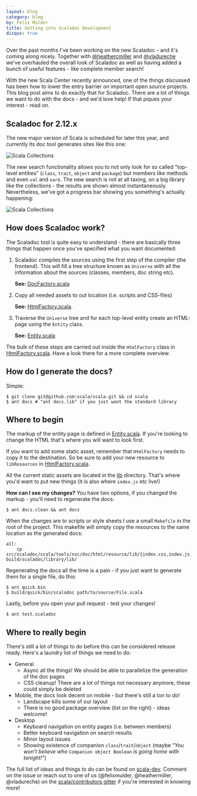 ```yaml
---
layout: blog
category: blog
by: Felix Mulder
title: Getting into Scaladoc Development
disqus: true
---
```


Over the past months I've been working on the new Scaladoc - and it's coming
along nicely. Together with
[@heathercmiller](http://twitter.com/heathercmiller) and
[@vladureche](http://twitter.com/vladureche) we've overhauled the overall look
of Scaladoc as well as having added a bunch of useful features - like complete
member search!

With the new Scala Center recently announced, one of the things discussed has
been how to lower the entry barrier on important open source projects. This blog
post aims to do exactly that for Scaladoc. There are a lot of things we want
to do with the docs - and we'd love help! If that piques your interest - read on.

## Scaladoc for 2.12.x ##
The new major version of Scala is scheduled for later this year, and currently
its doc tool generates sites like this one:

![Scala Collections](http://i.imgur.com/TOkD4JF.png)

The new search functionality allows you to not only look for so called
"top-level entities" (`class`, `trait`, `object` and `package`) but members like
methods and even `val` and `var`s. The new search is not at all taxing, on a
big library like the collections - the results are shown almost
instantaneously. Nevertheless, we've got a progress bar showing you something's
actually happening:

![Scala Collections](http://imgur.com/jLxcRpx.png)

## How does Scaladoc work? ##
The Scaladoc tool is quite easy to understand - there are basically three things
that happen once you've specified what you want documented:

1. Scaladoc compiles the sources using the first step of the compiler (the
   frontend). This will fill a tree structure known as `Universe` with all the
   information about the sources (classes, members, doc string etc).

   **See:** [DocFactory.scala](https://github.com/scala/scala/blob/2.12.x/src/scaladoc/scala/tools/nsc/doc/DocFactory.scala)

2. Copy all needed assets to out location (i.e. scripts and CSS-files)

   **See:** [HtmlFactory.scala](https://github.com/scala/scala/blob/2.12.x/src/scaladoc/scala/tools/nsc/doc/html/HtmlFactory.scala).

3. Traverse the `Universe` tree and for each top-level entity create an
   HTML-page using the `Entity` class.

   **See:** [Entity.scala](https://github.com/scala/scala/blob/2.12.x/src/scaladoc/scala/tools/nsc/doc/html/page/Entity.scala)

The bulk of these steps are carried out inside the `HtmlFactory` class in
[HtmlFactory.scala](https://github.com/scala/scala/blob/2.12.x/src/scaladoc/scala/tools/nsc/doc/html/HtmlFactory.scala).
Have a look there for a more complete overview.

## How do I generate the docs? ##

Simple:

    $ git clone git@github.com:scala/scala.git && cd scala
    $ ant docs # "ant docs.lib" if you just want the standard library

## Where to begin ##

The markup of the entity page is defined in
[Entity.scala](https://github.com/scala/scala/blob/2.12.x/src/scaladoc/scala/tools/nsc/doc/html/page/Entity.scala).
If you're looking to change the HTML that's where you will want to look first.

If you want to add some static asset, remember that `HtmlFactory` needs to copy
it to the destination. So be sure to add your new resource to `libResources` in
[HtmlFactory.scala](https://github.com/scala/scala/blob/2.12.x/src/scaladoc/scala/tools/nsc/doc/html/HtmlFactory.scala).

All the current static assets are located in the
[lib](https://github.com/scala/scala/tree/2.12.x/src/scaladoc/scala/tools/nsc/doc/html/resource/lib) directory.
That's where you'd want to put new things (it is also where `index.js` etc live!)

**How can I see my changes?** You have two options, if you changed the markup -
you'll need to regenerate the docs:

    $ ant docs.clean && ant docs

When the changes are to scripts or style sheets I use a small `Makefile` in the
root of the project. This makefile will simply copy the resources to the same location
as the generated docs:

    all:
        cp src/scaladoc/scala/tools/nsc/doc/html/resource/lib/{index.css,index.js,template.css,template.js,diagrams.css,diagrams.js} build/scaladoc/library/lib/

Regenerating the docs all the time is a pain - if you just want to generate
them for a single file, do this:

    $ ant quick.bin
    $ build/quick/bin/scaladoc path/to/source/File.scala

Lastly, before you open your pull request - test your changes!

    $ ant test.scaladoc

## Where to really begin ##

There's still a lot of things to do before this can be considered release ready.
Here's a laundry list of things we need to do:

* General
    - Async all the things! We should be able to parallelize the generation of
      the doc pages
    - CSS cleanup! There are a lot of things not necessary anymore, these could
      simply be deleted
* Mobile, the docs look decent on mobile - but there's still a ton to do!
    - Landscape kills some of our layout
    - There is no good package overview (list on the right) - ideas welcome!
* Desktop
    - Keyboard navigation on entity pages (i.e. between members)
    - Better keyboard navigation on search results
    - Minor layout issues
    - Showing existence of companion `class`/`trait`/`object` (maybe *"You
      won't believe who* `Companion object Boolean` *is going home with
      tonight!"*)

The full list of ideas and things to do can be found on
[scala-dev](https://github.com/scala/scala-dev/issues/84). Comment on the issue
or reach out to one of us (@felixmulder, @heathermiller, @vladureche) on the
[scala/contributors gitter](https://gitter.im/scala/contributors) if you're
interested in knowing more!
